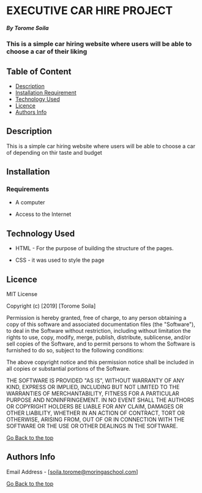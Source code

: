 # EXECUTIVE CAR HIRE PROJECT

##### By Torome Soila 
### This is a simple car hiring website where users will be able to choose a car of their liking

## Table of Content

+ [Description](#description)
+ [Installation Requirement](#Installation)
+ [Technology Used](#technology-used)
+ [Licence](#license)
+ [Authors Info](#author-Info)

## Description
<p>This is a simple car hiring website where users will be able to choose a car of depending on thir taste and budget</p>

## Installation

### Requirements

* A computer

* Access to the Internet

## Technology Used
* HTML - For the purpose of building the structure of the pages.

* CSS - it was used to style the page

## Licence

MIT License

Copyright (c) [2019] [Torome Soila]

Permission is hereby granted, free of charge, to any person obtaining a copy
of this software and associated documentation files (the "Software"), to deal
in the Software without restriction, including without limitation the rights
to use, copy, modify, merge, publish, distribute, sublicense, and/or sell
copies of the Software, and to permit persons to whom the Software is
furnished to do so, subject to the following conditions:

The above copyright notice and this permission notice shall be included in all
copies or substantial portions of the Software.

THE SOFTWARE IS PROVIDED "AS IS", WITHOUT WARRANTY OF ANY KIND, EXPRESS OR
IMPLIED, INCLUDING BUT NOT LIMITED TO THE WARRANTIES OF MERCHANTABILITY,
FITNESS FOR A PARTICULAR PURPOSE AND NONINFRINGEMENT. IN NO EVENT SHALL THE
AUTHORS OR COPYRIGHT HOLDERS BE LIABLE FOR ANY CLAIM, DAMAGES OR OTHER
LIABILITY, WHETHER IN AN ACTION OF CONTRACT, TORT OR OTHERWISE, ARISING FROM,
OUT OF OR IN CONNECTION WITH THE SOFTWARE OR THE USE OR OTHER DEALINGS IN THE
SOFTWARE.

[Go Back to the top](#EXECUTIVE-CAR-HIRE-PROJECT)

## Authors Info

Email Address -
[soila.torome@moringaschool.com]

[Go Back to the top](#EXECUTIVE-CAR-HIRE-PROJECT)